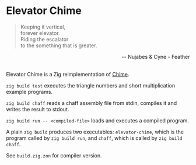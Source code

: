 # Elevator Chime

> Keeping it vertical,<br>
> forever elevator.<br>
> Riding the escalator<br>
> to the something that is greater.<br>

<div style="text-align: right;">-- Nujabes & Cyne - Feather</div><br>

Elevator Chime is a Zig reimplementation of [Chime](https://github.com/Dr-Nekoma/chime).

`zig build test` executes the triangle numbers and short multiplication example programs.

`zig build chaff` reads a chaff assembly file from stdin, compiles it and writes the result to stdout.

`zig build run -- <compiled-file>` loads and executes a compiled program.

A plain `zig build` produces two executables: `elevator-chime`, which is the program called by `zig build run`, and `chaff`, which is called by `zig build chaff`.

See `build.zig.zon` for compiler version.
